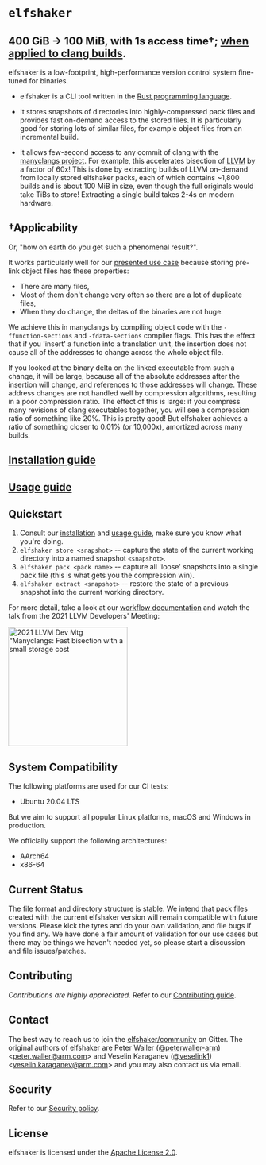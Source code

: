 # `elfshaker`

## 400 GiB -> 100 MiB, with 1s access time†; [when applied to clang builds](https://github.com/elfshaker/manyclangs).

elfshaker is a low-footprint, high-performance version control system fine-tuned for binaries.

- elfshaker is a CLI tool written in the [Rust programming language](https://www.rust-lang.org/).

- It stores snapshots of directories into highly-compressed pack files and provides fast on-demand access to the stored files. It is particularly good for storing lots of similar files, for example object files from an incremental build.

- It allows few-second access to any commit of clang with the [manyclangs project](https://github.com/elfshaker/manyclangs). For example, this accelerates bisection of [LLVM](https://llvm.org/) by a factor of 60x! This is done by extracting builds of LLVM on-demand from locally stored elfshaker packs, each of which contains ~1,800 builds and is about 100 MiB in size, even though the full originals would take TiBs to store! Extracting a single build takes 2-4s on modern hardware.

## †Applicability

Or, "how on earth do you get such a phenomenal result?".

It works particularly well for our [presented use case](https://github.com/elfshaker/manyclangs) because storing pre-link object files has these properties:

* There are many files,
* Most of them don't change very often so there are a lot of duplicate files,
* When they do change, the deltas of the binaries are not huge.

We achieve this in manyclangs by compiling object code with the `-ffunction-sections` and `-fdata-sections` compiler flags. This has the effect that if you 'insert' a function into a translation unit, the insertion does not cause all of the addresses to change across the whole object file.

If you looked at the binary delta on the linked executable from such a change, it will be large, because all of the absolute addresses after the insertion will change, and references to those addresses will change. These address changes are not handled well by compression algorithms, resulting in a poor compression ratio. The effect of this is large: if you compress many revisions of clang executables together, you will see a compression ratio of something like 20%. This is pretty good! But elfshaker achieves a ratio of something closer to 0.01% (or 10,000x), amortized across many builds.


## [Installation guide](docs/users/installing.md)

## [Usage guide](docs/users/usage.md)

## Quickstart

1. Consult our [installation](docs/users/installing.md) and [usage guide](docs/users/usage.md), make sure you know what you're doing.
2. `elfshaker store <snapshot>` -- capture the state of the current working directory into a named snapshot `<snapshot>`.
3. `elfshaker pack <pack name>` -- capture all 'loose' snapshots into a single pack file (this is what gets you the compression win).
4. `elfshaker extract <snapshot>` -- restore the state of a previous snapshot into the current working directory.

For more detail, take a look at our [workflow documentation](https://github.com/elfshaker/elfshaker/blob/main/docs/users/usage.md#workflow) and watch the talk from the 2021 LLVM Developers' Meeting:

<a href="https://www.youtube.com/watch?v=l2KWOqEGRwg">
  <img src="https://img.youtube.com/vi/l2KWOqEGRwg/0.jpg" width="240" alt="2021 LLVM Dev Mtg “Manyclangs: Fast bisection with a small storage cost">
</a>

## System Compatibility

The following platforms are used for our CI tests:

- Ubuntu 20.04 LTS

But we aim to support all popular Linux platforms, macOS and Windows in production.

We officially support the following architectures:
- AArch64
- x86-64

## Current Status

The file format and directory structure is stable. We intend that pack files created with the current elfshaker version will remain compatible with future versions. Please kick the tyres and do your own validation, and file bugs if you find any. We have done a fair amount of validation for our use cases but there may be things we haven't needed yet, so please start a discussion and file issues/patches.


## Contributing

*Contributions are highly appreciated.*
Refer to our [Contributing guide](docs/contributors/contributing.md).

<!-- TODO(veselink1): 🛈 View the [elfshaker API reference](https://elfshaker.github.io/docs). -->

## Contact

The best way to reach us to join the [elfshaker/community](https://gitter.im/elfshaker/community) on Gitter.
The original authors of elfshaker are Peter Waller ([@peterwaller-arm](https://github.com/peterwaller-arm)) \<peter.waller@arm.com\> and Veselin Karaganev ([@veselink1](https://github.com/veselink1)) \<veselin.karaganev@arm.com\> and you may also contact us via email.

## Security

Refer to our [Security policy](SECURITY.md).

## License

elfshaker is licensed under the [Apache License 2.0](LICENSE).
